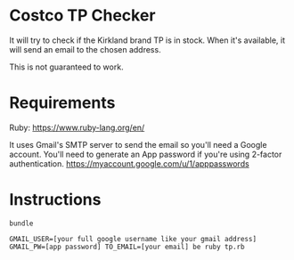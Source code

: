# Costco TP Checker
It will try to check if the Kirkland brand TP is in stock. When it's available, it will send an email to the chosen address.

This is not guaranteed to work.

# Requirements
Ruby: https://www.ruby-lang.org/en/

It uses Gmail's SMTP server to send the email so you'll need a Google account. You'll need to generate an App password if you're using 2-factor authentication. https://myaccount.google.com/u/1/apppasswords

# Instructions

```
bundle

GMAIL_USER=[your full google username like your gmail address] GMAIL_PW=[app password] TO_EMAIL=[your email] be ruby tp.rb
```
